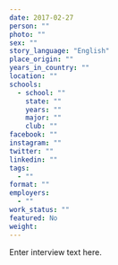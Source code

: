 ```yaml
---
date: 2017-02-27
person: ""
photo: ""
sex: ""
story_language: "English"
place_origin: ""
years_in_country: ""
location: ""
schools:
  - school: ""
    state: ""
    years: ""
    major: ""
    club: ""
facebook: ""
instagram: ""
twitter: ""
linkedin: ""
tags:
  - ""
format: ""
employers:
  - ""
work_status: ""
featured: No
weight:  
---
```

Enter interview text here.
